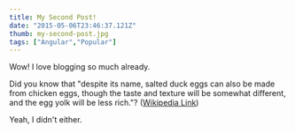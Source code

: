 ```yaml
---
title: My Second Post!
date: "2015-05-06T23:46:37.121Z"
thumb: my-second-post.jpg
tags: ["Angular","Popular"]
---
```


Wow! I love blogging so much already.

Did you know that "despite its name, salted duck eggs can also be made from
chicken eggs, though the taste and texture will be somewhat different, and the
egg yolk will be less rich."?
([Wikipedia Link](https://en.wikipedia.org/wiki/Salted_duck_egg))

Yeah, I didn't either.
